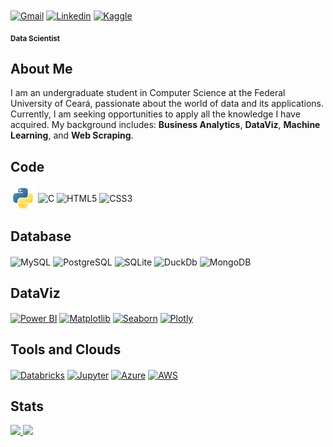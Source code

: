 <div>
  <a href="mailto:fabiio.fiuza@gmail.com"><img align="center" alt="Gmail" height="50" width="50" src="https://img.icons8.com/color/48/gmail-new.png" target="_blank"></a>
  <a href="https://www.linkedin.com/in/fábio-fiúza-7846b2275/"><img align="center" alt="Linkedin" height="50" width="50" src="https://img.icons8.com/color/48/linkedin.png" target="_blank"></a> 
  <a href="https://www.kaggle.com/fbiofiuza"><img align="center" alt="Kaggle" height="50" width="50" src="https://cdn.jsdelivr.net/gh/devicons/devicon@latest/icons/kaggle/kaggle-original-wordmark.svg" target="_blank"></a> 
<div>

<sub>**Data Scientist**</sub>

## **About Me**

I am an undergraduate student in Computer Science at the Federal University of Ceará, passionate about the world of data and its applications. Currently, I am seeking opportunities to apply all the knowledge I have acquired. My background includes: **Business Analytics**, **DataViz**, **Machine Learning**, and **Web Scraping**.

## **Code**

<div style="display: inline_block">
  <img align="center" alt="Python" height="40" width="40" src="https://raw.githubusercontent.com/devicons/devicon/master/icons/python/python-original.svg">
  <img align="center" alt="C" height="40" width="40" src="https://devicon-website.vercel.app/api/c/original.svg">
  <img align="center" alt="HTML5" height="40" width="40" src="https://cdn.jsdelivr.net/gh/devicons/devicon@latest/icons/html5/html5-original.svg">
  <img align="center" alt="CSS3" height="40" width="40" src="https://cdn.jsdelivr.net/gh/devicons/devicon@latest/icons/css3/css3-original.svg">


  
</div>

 ## **Database**

<div>
    <img align="center" alt="MySQL" height="40" width="40" src="https://cdn.jsdelivr.net/gh/devicons/devicon@latest/icons/mysql/mysql-original.svg">
    <img align="center" alt="PostgreSQL" height="40" width="40" src="https://cdn.jsdelivr.net/gh/devicons/devicon@latest/icons/postgresql/postgresql-original.svg">
    <img align="center" alt="SQLite" height="40" width="40" src="https://cdn.jsdelivr.net/gh/devicons/devicon@latest/icons/sqlite/sqlite-original.svg">
    <img align="center" alt="DuckDb" height="40" width="40" src="https://vectorseek.com/wp-content/uploads/2023/12/DuckDB-Icon-Logo-Vector.svg-.png">
    <img align="center" alt="MongoDB" height="40" width="40" src="https://cdn.jsdelivr.net/gh/devicons/devicon@latest/icons/mongodb/mongodb-original.svg">
<div>

## **DataViz**

<div>
  <a href=""><img align="center" alt="Power BI" height="40" width="40" src="https://img.icons8.com/color/480/power-bi-2021.png"></a>
  <a href=""><img align="center" alt="Matplotlib" height="40" width="40" src="https://cdn.jsdelivr.net/gh/devicons/devicon@latest/icons/matplotlib/matplotlib-original.svg"></a> 
  <a href=""><img align="center" alt="Seaborn" height="40" width="40" src="https://cdn.worldvectorlogo.com/logos/seaborn-1.svg"></a> 
  <a href=""><img align="center" alt="Plotly" height="40" width="40" src="https://cdn.jsdelivr.net/gh/devicons/devicon@latest/icons/plotly/plotly-original.svg"></a> 
  
<div>


## **Tools and Clouds**

<div>
   <a href=""><img align="center" alt="Databricks" height="40" width="40" src="https://asset.brandfetch.io/idSUrLOWbH/idQeSz8UHv.svg?updated=1668081624532"></a>
  <a href=""><img align="center" alt="Jupyter" height="40" width="40" src="https://cdn.jsdelivr.net/gh/devicons/devicon@latest/icons/jupyter/jupyter-original.svg"></a>
  <a href=""><img align="center" alt="Azure" height="40" width="40" src="https://cdn.jsdelivr.net/gh/devicons/devicon@latest/icons/azure/azure-original.svg"></a> 
  <a href=""><img align="center" alt="AWS" height="40" width="40" src="https://cdn.jsdelivr.net/gh/devicons/devicon@latest/icons/amazonwebservices/amazonwebservices-plain-wordmark.svg""></a> 
<div>

## **Stats**

<div>
<a href="https://github.com/fabio-fiuza">
<img height="180em" src="https://github-readme-stats.vercel.app/api/top-langs/?username=fabio-fiuza&layout=compact&langs_count=10&theme=blueberry&hide_progress=true"/>
<img height="180em" src="https://github-readme-stats.vercel.app/api?username=fabio-fiuza&show_icons=true&theme=blueberry&include_all_commits=true&hide=contribs"/>
</div>
